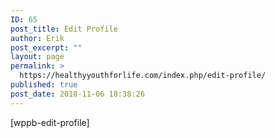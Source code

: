 ```yaml
---
ID: 65
post_title: Edit Profile
author: Erik
post_excerpt: ""
layout: page
permalink: >
  https://healthyyouthforlife.com/index.php/edit-profile/
published: true
post_date: 2018-11-06 18:38:26
---
```

[wppb-edit-profile]